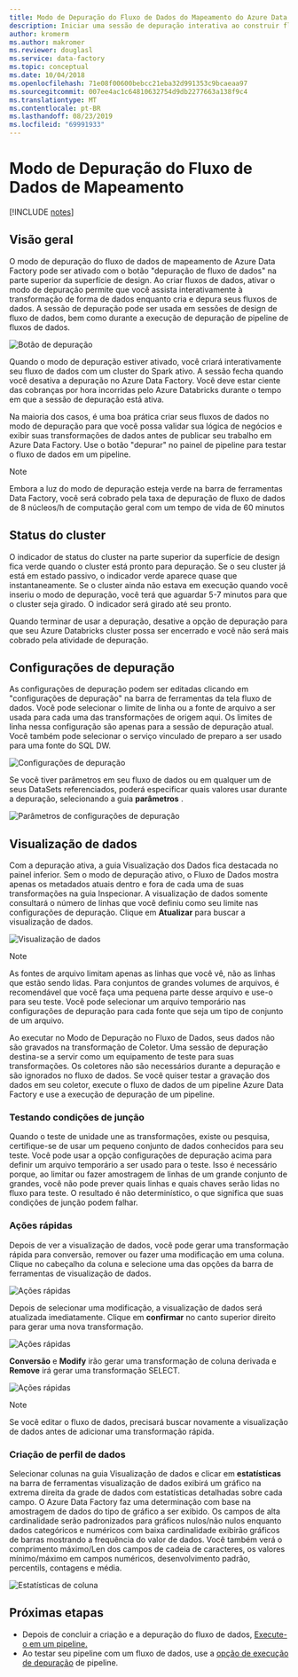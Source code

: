 ```yaml
---
title: Modo de Depuração do Fluxo de Dados do Mapeamento do Azure Data Factory
description: Iniciar uma sessão de depuração interativa ao construir fluxos de dados
author: kromerm
ms.author: makromer
ms.reviewer: douglasl
ms.service: data-factory
ms.topic: conceptual
ms.date: 10/04/2018
ms.openlocfilehash: 71e08f00600bebcc21eba32d991353c9bcaeaa97
ms.sourcegitcommit: 007ee4ac1c64810632754d9db2277663a138f9c4
ms.translationtype: MT
ms.contentlocale: pt-BR
ms.lasthandoff: 08/23/2019
ms.locfileid: "69991933"
---
```

# <a name="mapping-data-flow-debug-mode"></a>Modo de Depuração do Fluxo de Dados de Mapeamento

[!INCLUDE [notes](../../includes/data-factory-data-flow-preview.md)]

## <a name="overview"></a>Visão geral

O modo de depuração do fluxo de dados de mapeamento de Azure Data Factory pode ser ativado com o botão "depuração de fluxo de dados" na parte superior da superfície de design. Ao criar fluxos de dados, ativar o modo de depuração permite que você assista interativamente à transformação de forma de dados enquanto cria e depura seus fluxos de dados. A sessão de depuração pode ser usada em sessões de design de fluxo de dados, bem como durante a execução de depuração de pipeline de fluxos de dados.

![Botão de depuração](media/data-flow/debugbutton.png "Botão de depuração")

Quando o modo de depuração estiver ativado, você criará interativamente seu fluxo de dados com um cluster do Spark ativo. A sessão fecha quando você desativa a depuração no Azure Data Factory. Você deve estar ciente das cobranças por hora incorridas pelo Azure Databricks durante o tempo em que a sessão de depuração está ativa.

Na maioria dos casos, é uma boa prática criar seus fluxos de dados no modo de depuração para que você possa validar sua lógica de negócios e exibir suas transformações de dados antes de publicar seu trabalho em Azure Data Factory. Use o botão "depurar" no painel de pipeline para testar o fluxo de dados em um pipeline.

> [!NOTE]
> Embora a luz do modo de depuração esteja verde na barra de ferramentas Data Factory, você será cobrado pela taxa de depuração de fluxo de dados de 8 núcleos/h de computação geral com um tempo de vida de 60 minutos 

## <a name="cluster-status"></a>Status do cluster

O indicador de status do cluster na parte superior da superfície de design fica verde quando o cluster está pronto para depuração. Se o seu cluster já está em estado passivo, o indicador verde aparece quase que instantaneamente. Se o cluster ainda não estava em execução quando você inseriu o modo de depuração, você terá que aguardar 5-7 minutos para que o cluster seja girado. O indicador será girado até seu pronto.

Quando terminar de usar a depuração, desative a opção de depuração para que seu Azure Databricks cluster possa ser encerrado e você não será mais cobrado pela atividade de depuração.

## <a name="debug-settings"></a>Configurações de depuração

As configurações de depuração podem ser editadas clicando em "configurações de depuração" na barra de ferramentas da tela fluxo de dados. Você pode selecionar o limite de linha ou a fonte de arquivo a ser usada para cada uma das transformações de origem aqui. Os limites de linha nessa configuração são apenas para a sessão de depuração atual. Você também pode selecionar o serviço vinculado de preparo a ser usado para uma fonte do SQL DW. 

![Configurações de depuração](media/data-flow/debug-settings.png "Configurações de depuração")

Se você tiver parâmetros em seu fluxo de dados ou em qualquer um de seus DataSets referenciados, poderá especificar quais valores usar durante a depuração, selecionando a guia **parâmetros** .

![Parâmetros de configurações de depuração](media/data-flow/debug-settings2.png "Parâmetros de configurações de depuração")

## <a name="data-preview"></a>Visualização de dados

Com a depuração ativa, a guia Visualização dos Dados fica destacada no painel inferior. Sem o modo de depuração ativo, o Fluxo de Dados mostra apenas os metadados atuais dentro e fora de cada uma de suas transformações na guia Inspecionar. A visualização de dados somente consultará o número de linhas que você definiu como seu limite nas configurações de depuração. Clique em **Atualizar** para buscar a visualização de dados.

![Visualização de dados](media/data-flow/datapreview.png "Visualização de dados")

> [!NOTE]
> As fontes de arquivo limitam apenas as linhas que você vê, não as linhas que estão sendo lidas. Para conjuntos de grandes volumes de arquivos, é recomendável que você faça uma pequena parte desse arquivo e use-o para seu teste. Você pode selecionar um arquivo temporário nas configurações de depuração para cada fonte que seja um tipo de conjunto de um arquivo.

Ao executar no Modo de Depuração no Fluxo de Dados, seus dados não são gravados na transformação de Coletor. Uma sessão de depuração destina-se a servir como um equipamento de teste para suas transformações. Os coletores não são necessários durante a depuração e são ignorados no fluxo de dados. Se você quiser testar a gravação dos dados em seu coletor, execute o fluxo de dados de um pipeline Azure Data Factory e use a execução de depuração de um pipeline.

### <a name="testing-join-conditions"></a>Testando condições de junção

Quando o teste de unidade une as transformações, existe ou pesquisa, certifique-se de usar um pequeno conjunto de dados conhecidos para seu teste. Você pode usar a opção configurações de depuração acima para definir um arquivo temporário a ser usado para o teste. Isso é necessário porque, ao limitar ou fazer amostragem de linhas de um grande conjunto de grandes, você não pode prever quais linhas e quais chaves serão lidas no fluxo para teste. O resultado é não determinístico, o que significa que suas condições de junção podem falhar.

### <a name="quick-actions"></a>Ações rápidas

Depois de ver a visualização de dados, você pode gerar uma transformação rápida para conversão, remover ou fazer uma modificação em uma coluna. Clique no cabeçalho da coluna e selecione uma das opções da barra de ferramentas de visualização de dados.

![Ações rápidas](media/data-flow/quick-actions1.png "Ações rápidas")

Depois de selecionar uma modificação, a visualização de dados será atualizada imediatamente. Clique em **confirmar** no canto superior direito para gerar uma nova transformação.

![Ações rápidas](media/data-flow/quick-actions2.png "Ações rápidas")

**Conversão** e **Modify** irão gerar uma transformação de coluna derivada e **Remove** irá gerar uma transformação SELECT.

![Ações rápidas](media/data-flow/quick-actions3.png "Ações rápidas")

> [!NOTE]
> Se você editar o fluxo de dados, precisará buscar novamente a visualização de dados antes de adicionar uma transformação rápida.

### <a name="data-profiling"></a>Criação de perfil de dados

Selecionar colunas na guia Visualização de dados e clicar em **estatísticas** na barra de ferramentas visualização de dados exibirá um gráfico na extrema direita da grade de dados com estatísticas detalhadas sobre cada campo. O Azure Data Factory faz uma determinação com base na amostragem de dados do tipo de gráfico a ser exibido. Os campos de alta cardinalidade serão padronizados para gráficos nulos/não nulos enquanto dados categóricos e numéricos com baixa cardinalidade exibirão gráficos de barras mostrando a frequência do valor de dados. Você também verá o comprimento máximo/Len dos campos de cadeia de caracteres, os valores mínimo/máximo em campos numéricos, desenvolvimento padrão, percentils, contagens e média.

![Estatísticas de coluna](media/data-flow/stats.png "Estatísticas de coluna")

## <a name="next-steps"></a>Próximas etapas

* Depois de concluir a criação e a depuração do fluxo de dados, [Execute-o em um pipeline.](control-flow-execute-data-flow-activity.md)
* Ao testar seu pipeline com um fluxo de dados, use a [opção de execução de depuração](iterative-development-debugging.md) de pipeline.
